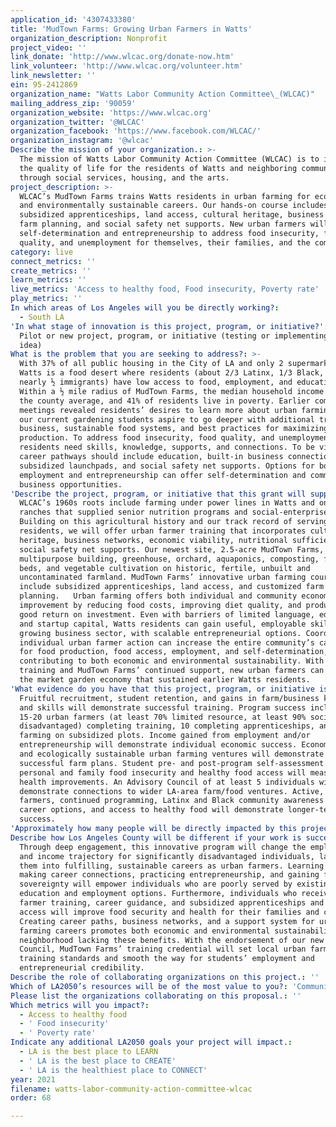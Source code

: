 ```yaml
---
application_id: '4307433380'
title: 'MudTown Farms: Growing Urban Farmers in Watts'
organization_description: Nonprofit
project_video: ''
link_donate: 'http://www.wlcac.org/donate-now.htm'
link_volunteer: 'http://www.wlcac.org/volunteer.htm'
link_newsletter: ''
ein: 95-2412869
organization_name: "Watts Labor Community Action Committee\_(WLCAC)"
mailing_address_zip: '90059'
organization_website: 'https://www.wlcac.org'
organization_twitter: '@WLCAC'
organization_facebook: 'https://www.facebook.com/WLCAC/'
organization_instagram: '@wlcac'
Describe the mission of your organization.: >-
  The mission of Watts Labor Community Action Committee (WLCAC) is to improve
  the quality of life for the residents of Watts and neighboring communities
  through social services, housing, and the arts.
project_description: >-
  WLCAC’s MudTown Farms trains Watts residents in urban farming for economically
  and environmentally sustainable careers. Our hands-on course includes
  subsidized apprenticeships, land access, cultural heritage, business networks,
  farm planning, and social safety net supports. New urban farmers will use
  self-determination and entrepreneurship to address food insecurity, food
  quality, and unemployment for themselves, their families, and the community. 
category: live
connect_metrics: ''
create_metrics: ''
learn_metrics: ''
live_metrics: 'Access to healthy food, Food insecurity, Poverty rate'
play_metrics: ''
In which areas of Los Angeles will you be directly working?:
  - South LA
'In what stage of innovation is this project, program, or initiative?': >-
  Pilot or new project, program, or initiative (testing or implementing a new
  idea)
What is the problem that you are seeking to address?: >-
  With 37% of all public housing in the City of LA and only 2 supermarkets,
  Watts is a food desert where residents (about 2/3 Latinx, 1/3 Black, and
  nearly ½ immigrants) have low access to food, employment, and education.
  Within a ½ mile radius of MudTown Farms, the median household income is half
  the county average, and 41% of residents live in poverty. Earlier community
  meetings revealed residents’ desires to learn more about urban farming, and
  our current gardening students aspire to go deeper with additional training in
  business, sustainable food systems, and best practices for maximizing food
  production. To address food insecurity, food quality, and unemployment, Watts
  residents need skills, knowledge, supports, and connections. To be viable,
  career pathways should include education, built-in business connections,
  subsidized launchpads, and social safety net supports. Options for both
  employment and entrepreneurship can offer self-determination and community
  business opportunities.
'Describe the project, program, or initiative that this grant will support to address the problem identified.': >-
  WLCAC’s 1960s roots include farming under power lines in Watts and on remote
  ranches that supplied senior nutrition programs and social-enterprise markets.
  Building on this agricultural history and our track record of serving Watts
  residents, we will offer urban farmer training that incorporates cultural
  heritage, business networks, economic viability, nutritional sufficiency, and
  social safety net supports. Our newest site, 2.5-acre MudTown Farms, boasts a
  multipurpose building, greenhouse, orchard, aquaponics, composting, flower
  beds, and vegetable cultivation on historic, fertile, unbuilt and
  uncontaminated farmland. MudTown Farms’ innovative urban farming course will
  include subsidized apprenticeships, land access, and customized farm business
  planning.   Urban farming offers both individual and community economic
  improvement by reducing food costs, improving diet quality, and producing a
  good return on investment. Even with barriers of limited language, education,
  and startup capital, Watts residents can gain useful, employable skills in a
  growing business sector, with scalable entrepreneurial options. Coordinated
  individual urban farmer action can increase the entire community’s capacity
  for food production, food access, employment, and self-determination,
  contributing to both economic and environmental sustainability. With this
  training and MudTown Farms’ continued support, new urban farmers can regrow
  the market garden economy that sustained earlier Watts residents.
'What evidence do you have that this project, program, or initiative is or will be successful, and how will you define and measure success?': >-
  Fruitful recruitment, student retention, and gains in farm/business knowledge
  and skills will demonstrate successful training. Program success includes
  15-20 urban farmers (at least 70% limited resource, at least 90% socially
  disadvantaged) completing training, 10 completing apprenticeships, and 5
  farming on subsidized plots. Income gained from employment and/or
  entrepreneurship will demonstrate individual economic success. Economically
  and ecologically sustainable urban farming ventures will demonstrate
  successful farm plans. Student pre- and post-program self-assessment of
  personal and family food insecurity and healthy food access will measure
  health improvements. An Advisory Council of at least 5 individuals will
  demonstrate connections to wider LA-area farm/food ventures. Active, trained
  farmers, continued programming, Latinx and Black community awareness of new
  career options, and access to healthy food will demonstrate longer-term
  success.
'Approximately how many people will be directly impacted by this project, program, or initiative?': '20'
Describe how Los Angeles County will be different if your work is successful.: >-
  Through deep engagement, this innovative program will change the employment
  and income trajectory for significantly disadvantaged individuals, launching
  them into fulfilling, sustainable careers as urban farmers. Learning skills,
  making career connections, practicing entrepreneurship, and gaining food
  sovereignty will empower individuals who are poorly served by existing
  education and employment options. Furthermore, individuals who receive urban
  farmer training, career guidance, and subsidized apprenticeships and land
  access will improve food security and health for their families and community.
  Creating career paths, business networks, and a support system for urban
  farming careers promotes both economic and environmental sustainability in a
  neighborhood lacking these benefits. With the endorsement of our new Advisory
  Council, MudTown Farms’ training credential will set local urban farmer
  training standards and smooth the way for students’ employment and
  entrepreneurial credibility.
Describe the role of collaborating organizations on this project.: ''
Which of LA2050’s resources will be of the most value to you?: 'Communications support,Capacity-building and training,Volunteer recruitment'
Please list the organizations collaborating on this proposal.: ''
Which metrics will you impact?:
  - Access to healthy food
  - ' Food insecurity'
  - ' Poverty rate'
Indicate any additional LA2050 goals your project will impact.:
  - LA is the best place to LEARN
  - ' LA is the best place to CREATE'
  - ' LA is the healthiest place to CONNECT'
year: 2021
filename: watts-labor-community-action-committee-wlcac
order: 68

---
```

